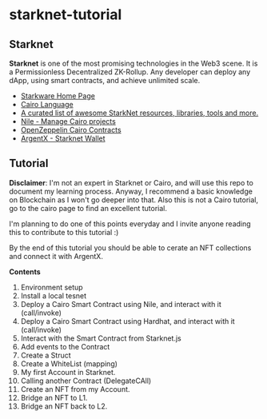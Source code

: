 # starknet-tutorial

## Starknet
**Starknet** is one of the most promising technologies in the Web3 scene. It is a Permissionless Decentralized ZK-Rollup. Any developer can deploy any dApp, using smart contracts, and achieve unlimited scale.

- [Starkware Home Page](https://starkware.co/)
- [Cairo Language](https://www.cairo-lang.org/)
- [A curated list of awesome StarkNet resources, libraries, tools and more.](https://github.com/gakonst/awesome-starknet)
- [Nile - Manage Cairo projects](https://github.com/OpenZeppelin/nile)
- [OpenZeppelin Cairo Contracts](https://github.com/OpenZeppelin/cairo-contracts)
- [ArgentX - Starknet Wallet](https://chrome.google.com/webstore/detail/argent-x-starknet-wallet/dlcobpjiigpikoobohmabehhmhfoodbb)

## Tutorial
**Disclaimer**: I'm not an expert in Starknet or Cairo, and will use this repo to document my learning process. Anyway, I recommend a basic knowledge on Blockchain as I won't go deeper into that. Also this is not a Cairo tutorial, go to the cairo page to find an excellent tutorial.

I'm planning to do one of this points everyday and I invite anyone reading this to contribute to this tutorial :)

By the end of this tutorial you should be able to cerate an NFT collections and connect it with ArgentX.

**Contents**

1. Environment setup
2. Install a local tesnet
3. Deploy a Cairo Smart Contract using Nile, and interact with it (call/invoke)
4. Deploy a Cairo Smart Contract using Hardhat, and interact with it (call/invoke)
5. Interact with the Smart Contract from Starknet.js
6. Add events to the Contract
7. Create a Struct
8. Create a WhiteList (mapping)
9. My first Account in Starknet.
10. Calling another Contract (DelegateCAll)
11. Create an NFT from my Account.
12. Bridge an NFT to L1.
13. Bridge an NFT back to L2.
